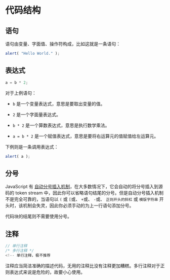 # 代码结构

## 语句

语句由变量、字面值、操作符构成，比如这就是一条语句：

```js
alert( "Hello World." );
```

## 表达式

```js
a = b * 2;
```

对于上例语句：

-  `b` 是一个变量表达式，意思是要取出变量的值。
-  `2` 是一个字面量表达式。

-  `b * 2` 是一个算数表达式，意思是执行数学乘法。

-  `a = b * 2` 是一个赋值表达式，意思是要将右运算元的值赋值给左运算元。

下例则是一条调用表达式：

```js
alert( a );
```

## 分号

JavaScript 有 [自动分号插入机制](https://tc39.es/ecma262/#sec-rules-of-automatic-semicolon-insertion)，在大多数情况下，它会自动的将分号插入到源码的 token stream 中，因此你可以省略语句结尾的分号。但是自动分号插入机制不是完全可靠的，当语句以 `(` 或 `[`或、 `+`或、 `-`或、 `正则开头的斜杠` 或 `模版字符串` 开头时，该机制会失灵，因此你必须手动的为上一行语句添加分号。

代码块的结尾则不需要使用分号。

## 注释

```js
// 单行注释
/* 多行注释 */
<!-- 单行注释，极不推荐
```

注释应当简洁准确的描述代码，无用的注释比没有注释更加糟糕。多行注释对于正则表达式来说是危险的，故要小心使用。
